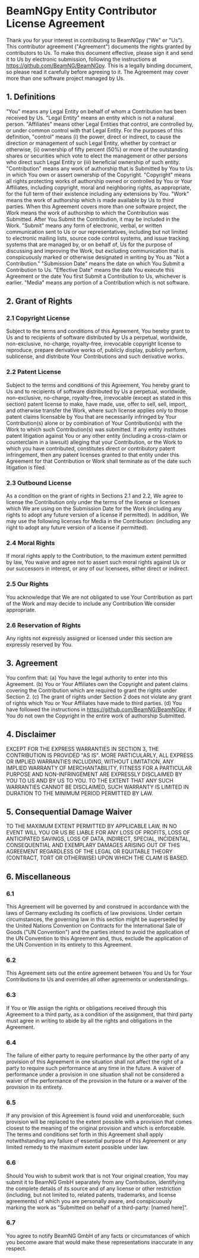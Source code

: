 # BeamNGpy Entity Contributor License Agreement
Thank you for your interest in contributing to BeamNGpy ("We" or "Us").
This contributor agreement ("Agreement") documents the rights granted by contributors to Us.
To make this document effective, please sign it and send it to Us by electronic submission, following the instructions at https://github.com/BeamNG/BeamNGpy.
This is a legally binding document, so please read it carefully before agreeing to it.
The Agreement may cover more than one software project managed by Us.
## 1. Definitions
"You" means any Legal Entity on behalf of whom a Contribution has been received by Us.
"Legal Entity" means an entity which is not a natural person.
"Affiliates" means other Legal Entities that control, are controlled by, or under common control with that Legal Entity.
For the purposes of this definition, "control" means (i) the power, direct or indirect, to cause the direction or management of such Legal Entity, whether by contract or otherwise, (ii) ownership of fifty percent (50%) or more of the outstanding shares or securities which vote to elect the management or other persons who direct such Legal Entity or (iii) beneficial ownership of such entity.
"Contribution" means any work of authorship that is Submitted by You to Us in which You own or assert ownership of the Copyright.
"Copyright" means all rights protecting works of authorship owned or controlled by You or Your Affiliates, including copyright, moral and neighboring rights, as appropriate, for the full term of their existence including any extensions by You.
"Work" means the work of authorship which is made available by Us to third parties.
When this Agreement covers more than one software project, the Work means the work of authorship to which the Contribution was Submitted.
After You Submit the Contribution, it may be included in the Work.
"Submit"  means any form of electronic, verbal, or written communication sent to Us or our representatives, including but not limited to electronic mailing lists, source code control systems, and issue tracking systems that are managed by, or on behalf of, Us for the purpose of discussing and improving the Work, but excluding communication that is conspicuously marked or otherwise designated in writing by You as "Not a Contribution."
"Submission Date" means the date on which You Submit a Contribution to Us.
"Effective Date" means the date You execute this Agreement or the date You first Submit a Contribution to Us, whichever is earlier.
"Media" means any portion of a Contribution which is not software.
## 2. Grant of Rights
### 2.1 Copyright License
Subject to the terms and conditions of this Agreement, You hereby grant to Us and to recipients of software distributed by Us a perpetual, worldwide, non-exclusive, no-charge, royalty-free, irrevocable copyright license to reproduce, prepare derivative works of, publicly display, publicly perform, sublicense, and distribute Your Contributions and such derivative works.
### 2.2 Patent License
Subject to the terms and conditions of this Agreement, You hereby grant to Us and to recipients of software distributed by Us a perpetual, worldwide, non-exclusive, no-charge, royalty-free, irrevocable (except as stated in this section) patent license to make, have made, use, offer to sell, sell, import, and otherwise transfer the Work, where such license applies only to those patent claims licensable by You that are necessarily infringed by Your Contribution(s) alone or by combination of Your Contribution(s) with the Work to which such Contribution(s) was submitted.
If any entity institutes patent litigation against You or any other entity (including a cross-claim or counterclaim in a lawsuit) alleging that your Contribution, or the Work to which you have contributed, constitutes direct or contributory patent infringement, then any patent licenses granted to that entity under this Agreement for that Contribution or Work shall terminate as of the date such litigation is filed.
### 2.3 Outbound License
As a condition on the grant of rights in Sections 2.1 and 2.2, We agree to license the Contribution only under the terms of the license or licenses which We are using on the Submission Date for the Work (including any rights to adopt any future version of a license if permitted).
In addition, We may use the following licenses for Media in the Contribution:  (including any right to adopt any future version of a license if permitted).
### 2.4 Moral Rights
If moral rights apply to the Contribution, to the maximum extent permitted by law, You waive and agree not to assert such moral rights against Us or our successors in interest, or any of our licensees, either direct or indirect.
### 2.5 Our Rights
You acknowledge that We are not obligated to use Your Contribution as part of the Work and may decide to include any Contribution We consider appropriate.
### 2.6 Reservation of Rights
Any rights not expressly assigned or licensed under this section are expressly reserved by You.
## 3. Agreement
You confirm that:
(a) You have the legal authority to enter into this Agreement.
(b) You or Your Affiliates own the Copyright and patent claims covering the Contribution which are required to grant the rights under Section 2.
(c) The grant of rights under Section 2 does not violate any grant of rights which You or Your Affiliates have made to third parties.
(d) You have followed the instructions in https://github.com/BeamNG/BeamNGpy, if You do not own the Copyright in the entire work of authorship Submitted.
## 4. Disclaimer
EXCEPT FOR THE EXPRESS WARRANTIES IN SECTION 3, THE CONTRIBUTION IS PROVIDED "AS IS".
MORE PARTICULARLY, ALL EXPRESS OR IMPLIED WARRANTIES INCLUDING, WITHOUT LIMITATION, ANY IMPLIED WARRANTY OF MERCHANTABILITY, FITNESS FOR A PARTICULAR PURPOSE AND NON-INFRINGEMENT ARE EXPRESSLY DISCLAIMED BY YOU TO US AND BY US TO YOU.
TO THE EXTENT THAT ANY SUCH WARRANTIES CANNOT BE DISCLAIMED, SUCH WARRANTY IS LIMITED IN DURATION TO THE MINIMUM PERIOD PERMITTED BY LAW.
## 5. Consequential Damage Waiver
TO THE MAXIMUM EXTENT PERMITTED BY APPLICABLE LAW, IN NO EVENT WILL YOU OR US BE LIABLE FOR ANY LOSS OF PROFITS, LOSS OF ANTICIPATED SAVINGS, LOSS OF DATA, INDIRECT, SPECIAL, INCIDENTAL, CONSEQUENTIAL AND EXEMPLARY DAMAGES ARISING OUT OF THIS AGREEMENT REGARDLESS OF THE LEGAL OR EQUITABLE THEORY (CONTRACT, TORT OR OTHERWISE) UPON WHICH THE CLAIM IS BASED.
## 6. Miscellaneous
### 6.1
This Agreement will be governed by and construed in accordance with the laws of Germany excluding its conflicts of law provisions.
Under certain circumstances, the governing law in this section might be superseded by the United Nations Convention on Contracts for the International Sale of Goods ("UN Convention") and the parties intend to avoid the application of the UN Convention to this Agreement and, thus, exclude the application of the UN Convention in its entirety to this Agreement.
### 6.2
This Agreement sets out the entire agreement between You and Us for Your Contributions to Us and overrides all other agreements or understandings.
### 6.3
If You or We assign the rights or obligations received through this Agreement to a third party, as a condition of the assignment, that third party must agree in writing to abide by all the rights and obligations in the Agreement.
### 6.4
The failure of either party to require performance by the other party of any provision of this Agreement in one situation shall not affect the right of a party to require such performance at any time in the future.
A waiver of performance under a provision in one situation shall not be considered a waiver of the performance of the provision in the future or a waiver of the provision in its entirety.
### 6.5
If any provision of this Agreement is found void and unenforceable, such provision will be replaced to the extent possible with a provision that comes closest to the meaning of the original provision and which is enforceable.
The terms and conditions set forth in this Agreement shall apply notwithstanding any failure of essential purpose of this Agreement or any limited remedy to the maximum extent possible under law.
### 6.6
Should You wish to submit work that is not Your original creation,  You may submit it to BeamNG GmbH separately from any Contribution, identifying the complete details of its source and of any license or other restriction (including, but not limited to, related patents, trademarks, and license agreements) of which you are personally aware, and conspicuously marking the work as "Submitted on behalf of a third-party: [named here]".
### 6.7
You agree to notify BeamNG GmbH of any facts or circumstances of which you become aware that would make these representations inaccurate in any respect.